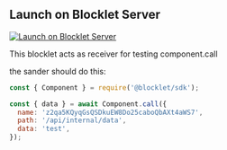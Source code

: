 ## Launch on Blocklet Server

[![Launch on Blocklet Server](https://assets.arcblock.io/icons/launch_on_blocklet_server.svg)](https://install.arcblock.io/launch?action=blocklet-install&meta_url=https%3A%2F%2Fgithub.com%2Fblocklet%2Fcomponent-call-sender%2Freleases%2Fdownload%2Fv1.0.2%2Fblocklet.json)

This blocklet acts as receiver for testing component.call

the sander should do this:

```js
const { Component } = require('@blocklet/sdk');

const { data } = await Component.call({
  name: 'z2qa5KQyqGsQSDkuEW8Do25caboQbAXt4aWS7',
  path: '/api/internal/data',
  data: 'test',
});
```
